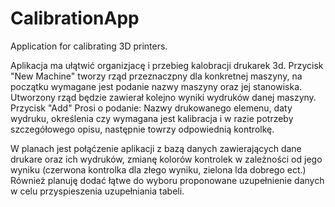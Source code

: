 # CalibrationApp
Application for calibrating 3D printers.

  Aplikacja ma ułątwić organizjacę i przebieg kalobracji drukarek 3d.
  Przycisk "New Machine" tworzy rząd przeznaczpny dla konkretnej maszyny,
na początku wymagane jest podanie nazwy maszyny oraz jej stanowiska.
  Utworzony rząd będzie zawierał kolejno wyniki wydruków danej maszyny.
  Przycisk "Add" Prosi o podanie: Nazwy drukowanego elemenu, daty wydruku, określenia czy wymagana jest kalibracja
i w razie potrzeby szczegółowego opisu, następnie towrzy odpowiednią kontrolkę.
  
  
  W planach jest połąćzenie aplikacji z bazą danych zawierających dane drukare oraz ich wydruków,
zmianę kolorów kontrolek w zależności od jego wyniku (czerwona kontrolka dla złego wyniku, zielona lda dobrego ect.)
Również planuję dodać łątwe do wyboru proponowane uzupełnienie danych w celu przyspieszenia uzupełniania tabeli.
